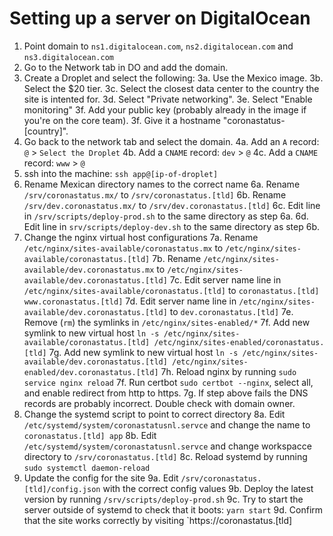 # Setting up a server on DigitalOcean

1. Point domain to `ns1.digitalocean.com`, `ns2.digitalocean.com` and `ns3.digitalocean.com`
2. Go to the Network tab in DO and add the domain.
3. Create a Droplet and select the following:
    3a. Use the Mexico image.
    3b. Select the $20 tier.
    3c. Select the closest data center to the country the site is intented for.
    3d. Select "Private networking".
    3e. Select "Enable monitoring"
    3f. Add your public key (probably already in the image if you're on the core team).
    3f. Give it a hostname "coronastatus-[country]". 
4. Go back to the network tab and select the domain.
    4a. Add an `A` record:  `@` > `Select the Droplet`
    4b. Add a `CNAME` record: `dev` > `@`
    4c. Add a `CNAME` record: `www` > `@`
5. ssh into the machine: `ssh app@[ip-of-droplet]`
6. Rename Mexican directory names to the correct name
    6a. Rename `/srv/coronastatus.mx/` to `/srv/coronastatus.[tld]`
    6b. Rename `/srv/dev.coronastatus.mx/` to `/srv/dev.coronastatus.[tld]`
    6c. Edit line in `/srv/scripts/deploy-prod.sh` to the same directory as step 6a.
    6d. Edit line in `srv/scripts/deploy-dev.sh` to the same directory as step 6b.
7. Change the nginx virtual host configurations
    7a. Rename `/etc/nginx/sites-available/coronastatus.mx` to `/etc/nginx/sites-available/coronastatus.[tld]` 
    7b. Rename `/etc/nginx/sites-available/dev.coronastatus.mx` to `/etc/nginx/sites-available/dev.coronastatus.[tld]`
    7c. Edit server name line in `/etc/nginx/sites-available/coronastatus.[tld]` to `coronastatus.[tld] www.coronastatus.[tld]`
    7d. Edit server name line in `/etc/nginx/sites-available/dev.coronastatus.[tld]` to `dev.coronastatus.[tld]`
    7e. Remove (`rm`) the symlinks in `/etc/nginx/sites-enabled/*`
    7f. Add new symlink to new virtual host `ln -s /etc/nginx/sites-available/coronastatus.[tld] /etc/nginx/sites-enabled/coronastatus.[tld]` 
    7g. Add new symlink to new virtual host `ln -s /etc/nginx/sites-available/dev.coronastatus.[tld] /etc/nginx/sites-enabled/dev.coronastatus.[tld]` 
    7h. Reload nginx by running `sudo service nginx reload`
    7f. Run certbot `sudo certbot --nginx`, select all, and enable redirect from http to https.
    7g. If step above fails the DNS records are probably incorrect. Double check with domain owner.
8. Change the systemd script to point to correct directory
    8a. Edit `/etc/systemd/system/coronastatusnl.servce` and change the name to `coronastatus.[tld] app`
    8b. Edit `/etc/systemd/system/coronastatusnl.servce` and change workspacce directory to `/srv/coronastatus.[tld]`
    8c. Reload systemd by running `sudo systemctl daemon-reload`
9. Update the config for the site
    9a. Edit `/srv/coronastatus.[tld]/config.json` with the correct config values
    9b. Deploy the latest version by running `/srv/scripts/deploy-prod.sh`
    9c. Try to start the server outside of systemd to check that it boots: `yarn start`
    9d. Confirm that the site works correctly by visiting `https://coronastatus.[tld]
